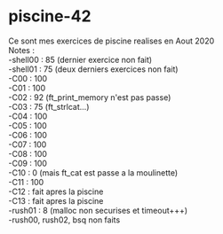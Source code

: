 # piscine-42<br/>
Ce sont mes exercices de piscine realises en Aout 2020<br/>
Notes :<br/>
-shell00 : 85 (dernier exercice non fait)<br/>
-shell01 : 75 (deux derniers exercices non fait)<br/>
-C00 : 100<br/>
-C01 : 100<br/>
-C02 : 92 (ft_print_memory n'est pas passe)<br/>
-C03 : 75 (ft_strlcat...)<br/>
-C04 : 100<br/>
-C05 : 100<br/>
-C06 : 100<br/>
-C07 : 100<br/>
-C08 : 100<br/>
-C09 : 100<br/>
-C10 : 0 (mais ft_cat est passe a la moulinette)<br/>
-C11 : 100<br/>
-C12 : fait apres la piscine<br/>
-C13 : fait apres la piscine<br />
-rush01 : 8 (malloc non securises et timeout+++)<br/>
-rush00, rush02, bsq non faits<br/>
